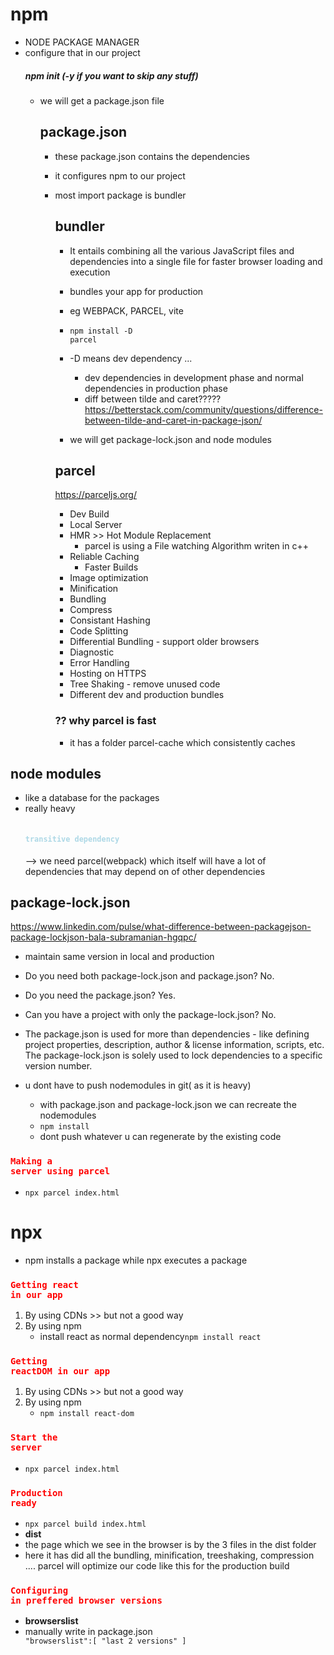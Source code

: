 

# npm
- NODE PACKAGE MANAGER
- configure that in our project
    ##### npm init (-y if you want to skip any stuff) 
    - we will get a package.json file
        ## package.json
        - these package.json contains the dependencies
        - it configures npm to our project
        - most import package is bundler
            ## bundler
            - It entails combining all the various JavaScript files and dependencies into a single file for faster browser loading and execution
            - bundles your app for production
            - eg WEBPACK, PARCEL, vite

            - <code style="color : name_color">npm install -D parcel</code>
            
            - -D means dev dependency ...
                - dev dependencies in development phase and normal dependencies in production phase
                - diff between tilde and caret?????
                https://betterstack.com/community/questions/difference-between-tilde-and-caret-in-package-json/
            - we will get package-lock.json and node modules

            ## parcel
            https://parceljs.org/
            - Dev Build
            - Local Server
            - HMR >> Hot Module Replacement
                - parcel is using a File watching Algorithm writen in c++
            - Reliable Caching 
                - Faster Builds
            - Image optimization
            - Minification
            - Bundling
            - Compress
            - Consistant Hashing
            - Code Splitting
            - Differential Bundling - support older browsers
            - Diagnostic
            - Error Handling
            - Hosting on HTTPS
            - Tree Shaking - remove unused code 
            - Different dev and production bundles

            ### ?? why parcel is fast
            - it has a folder parcel-cache which consistently caches 

## node modules 
- like a database for the packages
- really heavy
    #### <code style = "color:lightblue"> transitive dependency </code>
    -->  we need parcel(webpack) which itself will have a lot of dependencies that may depend on of other dependencies

## package-lock.json
https://www.linkedin.com/pulse/what-difference-between-packagejson-package-lockjson-bala-subramanian-hgqpc/

- maintain same version in local and production

- Do you need both package-lock.json and package.json? No.

- Do you need the package.json? Yes.

- Can you have a project with only the package-lock.json? No.

- The package.json is used for more than dependencies - like defining project properties, description, author & license information, scripts, etc. The package-lock.json is solely used to lock dependencies to a specific version number.

- u dont have to push nodemodules in git( as it is heavy)
    - with package.json and package-lock.json we can recreate the nodemodules
    - <code style="color : name_color">npm install</code>
    - dont push whatever u can regenerate by the existing code


### <code style="color:red">Making a server using parcel</code>
- <code style="color : name_color">npx parcel index.html</code>


# npx
- npm installs a package while npx executes a package


### <code style="color:red">Getting react in our app</code>
1. By using CDNs >> but not  a good way
2. By using npm
    - install react as normal dependency<code style="color : name_color">npm install react</code>


### <code style="color:red">Getting reactDOM in our app</code>
1. By using CDNs >> but not  a good way
2. By using npm
    - <code style="color : name_color">npm install react-dom</code>


### <code style="color:red">Start the server</code>
- <code style="color : name_color">npx parcel index.html </code>


### <code style="color:red">Production ready</code>
- <code style="color : name_color">npx parcel build index.html </code>
- **dist** 
- the page which we see in the browser is by the 3 files in the dist folder
- here it has did all the bundling, minification, treeshaking, compression .... parcel will optimize our code like this for the production build


### <code style="color:red">Configuring in preffered browser versions</code>
- **browserslist**
- manually write in package.json <code style="color : name_color">  "browserslist":[
    "last 2 versions"
  ]</code>